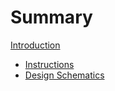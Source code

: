 # Summary

[Introduction](./introduction.md)

- [Instructions](./instructions.md)
- [Design Schematics](./design_schematics.md)
